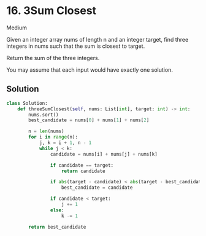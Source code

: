 # 16. 3Sum Closest

Medium

Given an integer array nums of length n and an integer target, find three
integers in nums such that the sum is closest to target.

Return the sum of the three integers.

You may assume that each input would have exactly one solution.

## Solution

```python
class Solution:
    def threeSumClosest(self, nums: List[int], target: int) -> int:
        nums.sort()
        best_candidate = nums[0] + nums[1] + nums[2]

        n = len(nums)
        for i in range(n):
            j, k = i + 1, n - 1
            while j < k:
                candidate = nums[i] + nums[j] + nums[k]

                if candidate == target:
                    return candidate

                if abs(target - candidate) < abs(target - best_candidate):
                    best_candidate = candidate

                if candidate < target:
                    j += 1
                else:
                    k -= 1

        return best_candidate
```
